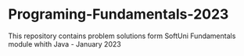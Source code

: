 # Programing-Fundamentals-2023
This repository contains problem solutions form SoftUni Fundamentals module whith Java - January 2023
